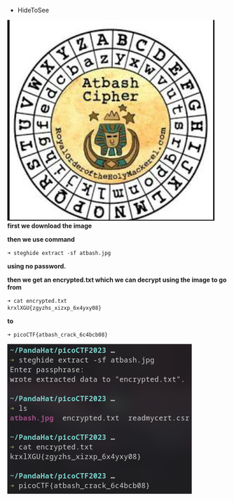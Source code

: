 * HideToSee

![img 1](./Images/hidetosee_pic.png)
**first we download the image**

**then we use command**

```
➜ steghide extract -sf atbash.jpg
```

**using no password.**

**then we get an encrypted.txt which we can decrypt using the image to go from** 
```
➜ cat encrypted.txt      
krxlXGU{zgyzhs_xizxp_6x4yxy08}
```
**to** 
```
➜ picoCTF{atbash_crack_6c4bcb08}
```

![img 2](./Images/hidetosee_process.png)


